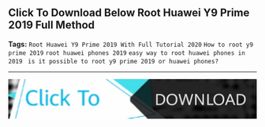 ## Click To Download Below Root Huawei Y9 Prime 2019 Full Method


**Tags:** `Root Huawei Y9 Prime 2019 With Full Tutorial 2020` `How to root y9 prime 2019` `root huawei phones 2019` `easy way to root huawei phones in 2019` ` is it possible
to root y9 prime 2019 or huawei phones?`
________________________________

[![Loading...](https://raw.githubusercontent.com/ArifRawf/adbanner/master/ad.png)](https://wap4dollar.com/ad/serve.php?id=yf7bgohf7v)
